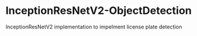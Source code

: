 # InceptionResNetV2-ObjectDetection
InceptionResNetV2 implementation to impelment license plate detection
